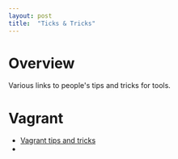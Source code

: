 ```yaml
---
layout: post
title:  "Ticks & Tricks"
---
```


# Overview

Various links to people's tips and tricks for tools. 



# Vagrant

- [Vagrant tips and tricks](http://paweloczadly.github.io/devops/2014/10/22/vagrant-tips-and-tricks)
- 